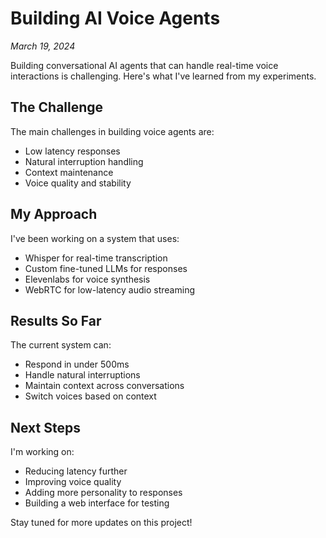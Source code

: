 # Building AI Voice Agents

_March 19, 2024_

Building conversational AI agents that can handle real-time voice interactions is challenging. Here's what I've learned from my experiments.

## The Challenge

The main challenges in building voice agents are:
- Low latency responses
- Natural interruption handling
- Context maintenance
- Voice quality and stability

## My Approach

I've been working on a system that uses:
- Whisper for real-time transcription
- Custom fine-tuned LLMs for responses
- Elevenlabs for voice synthesis
- WebRTC for low-latency audio streaming

## Results So Far

The current system can:
- Respond in under 500ms
- Handle natural interruptions
- Maintain context across conversations
- Switch voices based on context

## Next Steps

I'm working on:
- Reducing latency further
- Improving voice quality
- Adding more personality to responses
- Building a web interface for testing

Stay tuned for more updates on this project! 